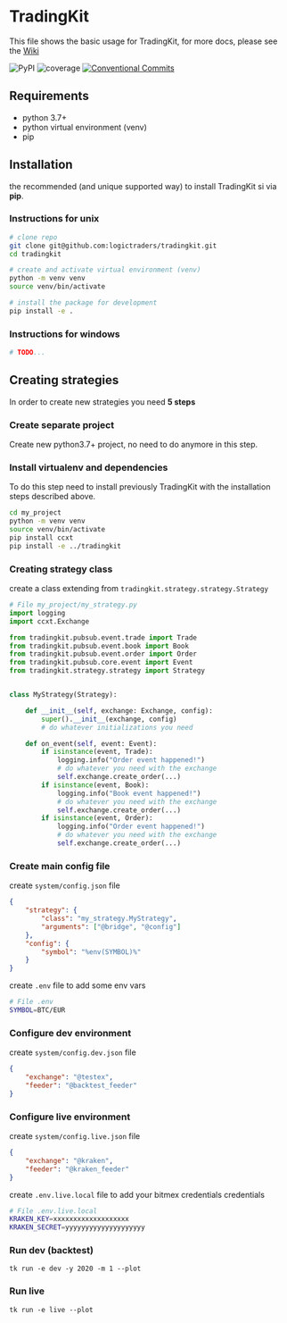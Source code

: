 # TradingKit
This file shows the basic usage for TradingKit, for more docs, please see the [Wiki](https://github.com/Logictraders/tradingkit/wiki)

![PyPI](https://img.shields.io/pypi/v/tradingkit)
![coverage](https://img.shields.io/badge/coverage-37%25-orange)
[![Conventional Commits](https://img.shields.io/badge/Conventional%20Commits-1.0.0-yellow.svg)](https://conventionalcommits.org)

## Requirements
- python 3.7+
- python virtual environment (venv)
- pip

## Installation
the recommended (and unique supported way) to install TradingKit si via **pip**.

### Instructions for unix
```bash
# clone repo
git clone git@github.com:logictraders/tradingkit.git
cd tradingkit

# create and activate virtual environment (venv)
python -m venv venv
source venv/bin/activate

# install the package for development
pip install -e .
```

### Instructions for windows
```bash
# TODO...
```

## Creating strategies
In order to create new strategies you need **5 steps**
### Create separate project
Create new python3.7+ project, no need to do anymore in this step.

### Install virtualenv and dependencies
To do this step need to install previously TradingKit with the installation steps described above.
```bash
cd my_project
python -m venv venv
source venv/bin/activate
pip install ccxt
pip install -e ../tradingkit
```

### Creating strategy class
create a class extending from `tradingkit.strategy.strategy.Strategy`
```python
# File my_project/my_strategy.py
import logging
import ccxt.Exchange

from tradingkit.pubsub.event.trade import Trade
from tradingkit.pubsub.event.book import Book
from tradingkit.pubsub.event.order import Order
from tradingkit.pubsub.core.event import Event
from tradingkit.strategy.strategy import Strategy


class MyStrategy(Strategy):

    def __init__(self, exchange: Exchange, config):
        super().__init__(exchange, config)
        # do whatever initializations you need

    def on_event(self, event: Event):
        if isinstance(event, Trade):
            logging.info("Order event happened!")
            # do whatever you need with the exchange
            self.exchange.create_order(...)
        if isinstance(event, Book):
            logging.info("Book event happened!")
            # do whatever you need with the exchange
            self.exchange.create_order(...)
        if isinstance(event, Order):
            logging.info("Order event happened!")
            # do whatever you need with the exchange
            self.exchange.create_order(...)
```
### Create main config file
create `system/config.json` file
```json
{
    "strategy": {
        "class": "my_strategy.MyStrategy",
        "arguments": ["@bridge", "@config"]
    },
    "config": {
        "symbol": "%env(SYMBOL)%"
    }
}
```
create `.env` file to add some env vars
```bash
# File .env
SYMBOL=BTC/EUR
```


### Configure dev environment
create `system/config.dev.json` file
```json
{
    "exchange": "@testex",
    "feeder": "@backtest_feeder"
}
```

### Configure live environment
create `system/config.live.json` file
```json
{
    "exchange": "@kraken",
    "feeder": "@kraken_feeder"
}
```
create `.env.live.local` file to add your bitmex credentials credentials
```bash
# File .env.live.local
KRAKEN_KEY=xxxxxxxxxxxxxxxxxxx
KRAKEN_SECRET=yyyyyyyyyyyyyyyyyyyy
```


### Run dev (backtest)
```
tk run -e dev -y 2020 -m 1 --plot
```

### Run live
```
tk run -e live --plot
```
